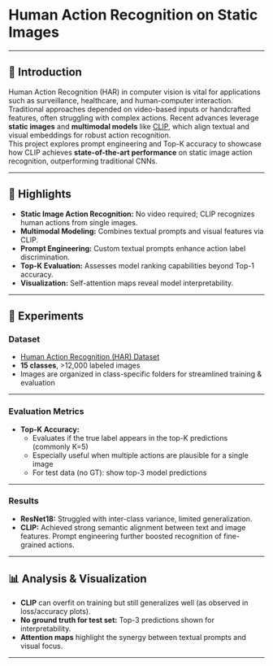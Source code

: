 # Human Action Recognition on Static Images

---

## 📝 Introduction

Human Action Recognition (HAR) in computer vision is vital for applications such as surveillance, healthcare, and human-computer interaction. Traditional approaches depended on video-based inputs or handcrafted features, often struggling with complex actions. Recent advances leverage **static images** and **multimodal models** like [CLIP](https://github.com/mlfoundations/open_clip), which align textual and visual embeddings for robust action recognition.  
This project explores prompt engineering and Top-K accuracy to showcase how CLIP achieves **state-of-the-art performance** on static image action recognition, outperforming traditional CNNs.

---

## 🚀 Highlights

- **Static Image Action Recognition:** No video required; CLIP recognizes human actions from single images.
- **Multimodal Modeling:** Combines textual prompts and visual features via CLIP.
- **Prompt Engineering:** Custom textual prompts enhance action label discrimination.
- **Top-K Evaluation:** Assesses model ranking capabilities beyond Top-1 accuracy.
- **Visualization:** Self-attention maps reveal model interpretability.

---


## 🧪 Experiments

### Dataset

- [Human Action Recognition (HAR) Dataset](https://www.kaggle.com/datasets/meetnagadia/human-action-recognition-har-dataset/)
- **15 classes**, >12,000 labeled images
- Images are organized in class-specific folders for streamlined training & evaluation


---

### Evaluation Metrics

- **Top-K Accuracy:**  
  - Evaluates if the true label appears in the top-K predictions (commonly K=5)
  - Especially useful when multiple actions are plausible for a single image
  - For test data (no GT): show top-3 model predictions

---

### Results

- **ResNet18:** Struggled with inter-class variance, limited generalization.
- **CLIP:** Achieved strong semantic alignment between text and image features. Prompt engineering further boosted recognition of fine-grained actions.

---

## 📊 Analysis & Visualization

- **CLIP** can overfit on training but still generalizes well (as observed in loss/accuracy plots).
- **No ground truth for test set:** Top-3 predictions shown for interpretability.
- **Attention maps** highlight the synergy between textual prompts and visual focus.

---